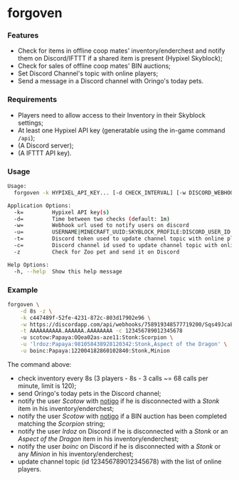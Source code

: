 # forgoven

### Features

- Check for items in offline coop mates' inventory/enderchest and notify them on Discord/IFTTT if a shared item is present (Hypixel Skyblock);
- Check for sales of offline coop mates' BIN auctions;
- Set Discord Channel's topic with online players;
- Send a message in a Discord channel with Oringo's today pets.

### Requirements

- Players need to allow access to their Inventory in their Skyblock settings;
- At least one Hypixel API key (generatable using the in-game command `/api`);
- (A Discord server);
- (A IFTTT API key).

### Usage

```sh
Usage:
  forgoven -k HYPIXEL_API_KEY... [-d CHECK_INTERVAL] [-w DISCORD_WEBHOOK_URL [-z]] [-t DISCORD_BOT_TOKEN -c DISCORD_CHANNEL_ID] -u USERNAME|MINECRAFT_UUID:SKYBLOCK_PROFILE:DISCORD_USER_ID|NOTIGO_KEY:ITEM,...:AUCTION,... ...

Application Options:
  -k=         Hypixel API key(s)
  -d=         Time between two checks (default: 1m)
  -w=         Webhook url used to notify users on discord
  -u=         USERNAME|MINECRAFT_UUID:SKYBLOCK_PROFILE:DISCORD_USER_ID|NOTIGO_KEY:ITEM,...:AUCTION,...
  -t=         Discord token used to update channel topic with online players
  -c=         Discord channel id used to update channel topic with online players
  -z          Check for Zoo pet and send it on Discord

Help Options:
  -h, --help  Show this help message
```

### Example

```sh
forgoven \
    -d 8s -z \
    -k c447489f-52fe-4231-872c-803d17902e96 \
    -w https://discordapp.com/api/webhooks/758919348577719200/Sqs49JcaEo6N4vqctbsfwl0E6Jr-0XxpFUy8JdFQjGKWrYE9oLHn4Dsf9mNplucj1436 \
    -t AAAAAAAAAA.AAAAAA.AAAAAAAA -c 123456789012345678
    -u scotow:Papaya:OQea02as-aze11:Stonk:Scorpion \
    -u 'lrdoz:Papaya:981058438928120342:Stonk,Aspect of the Dragon' \
    -u boinc:Papaya:122004182860102840:Stonk,Minion
```

The command above:
- check inventory every 8s (3 players - 8s - 3 calls ~= 68 calls per minute, limit is 120);
- send Oringo's today pets in the Discord channel;
- notify the user *Scotow* with [notigo](https://github.com/scotow/notigo) if he is disconnected with a *Stonk* item in his inventory/enderchest;
- notify the user *Scotow* with [notigo](https://github.com/scotow/notigo) if a BIN auction has been completed matching the *Scorpion* string;
- notify the user *lrdoz* on Discord if he is disconnected with a *Stonk* or an *Aspect of the Dragon* item in his inventory/enderchest;
- notify the user *boinc* on Discord if he is disconnected with a *Stonk* or any *Minion* in his inventory/enderchest;
- update channel topic (id 123456789012345678) with the list of online players.
